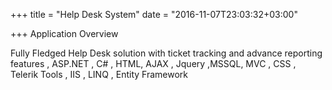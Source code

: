 +++
title = "Help Desk System"
date = "2016-11-07T23:03:32+03:00"

+++
Application Overview

Fully Fledged Help Desk solution with ticket tracking and advance reporting features , ASP.NET , C# , HTML, AJAX , Jquery ,MSSQL, MVC , CSS , Telerik Tools , IIS , LINQ , Entity Framework
